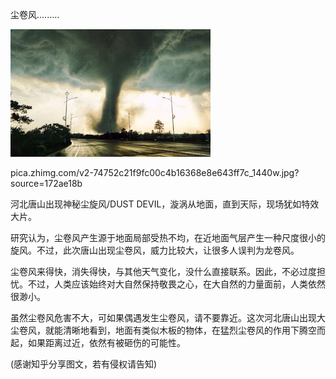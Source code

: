 尘卷风.........


![尘卷风](https://github.com/ywangnccu/ywang/blob/main/images/DUST_DEVIL.jpg)

pica.zhimg.com/v2-74752c21f9fc00c4b16368e8e643ff7c_1440w.jpg?source=172ae18b

河北唐山出现神秘尘旋风/DUST DEVIL，漩涡从地面，直到天际，现场犹如特效大片。

研究认为，尘卷风产生源于地面局部受热不均，在近地面气层产生一种尺度很小的旋风。不过，此次唐山出现尘卷风，威力比较大，让很多人误判为龙卷风。

尘卷风来得快，消失得快，与其他天气变化，没什么直接联系。因此，不必过度担忧。不过，人类应该始终对大自然保持敬畏之心，在大自然的力量面前，人类依然很渺小。

虽然尘卷风危害不大，可如果偶遇发生尘卷风，请不要靠近。这次河北唐山出现大尘卷风，就能清晰地看到，地面有类似木板的物体，在猛烈尘卷风的作用下腾空而起，如果距离过近，依然有被砸伤的可能性。


(感谢知乎分享图文，若有侵权请告知)
